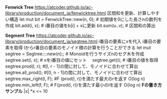 **Fenwick Tree**
https://atcoder.github.io/ac-library/production/document_ja/fenwicktree.html
区間和を更新、計算しやすい構造
let mut bit = FenwickTree::new(n, 0); # 初期値を0にした長さnの数列を作成
bit.add(i, x); # i番目の値をb[i] + xに更新
bit.sum(u..v); # 区間和の算出

**Segment Tree**
https://atcoder.github.io/ac-library/production/document_ja/segtree.html
i番目の要素にxを代入
i番目の要素を取得
lからr番目の要素のモノイド積の計算を行うことができる
let mut segtree = Segtree::<Monoid>::new(n);; # Monoidを行うサイズnのセグ木を作成 
segtree.set(i, x); # xをi番目の値にセット　
segtree.get(i); # i番目の値を取得
segtree.prod(l, r); #[l, r - 1]の間に対して、モノイドに合わせて算出
segtree.all_prod(); #[0, n - 1]の間に対して、モノイドに合わせて算出
segtree.max_right(l, F); #F (prod(l, r))を満たす最大のrを返す O(log n)
segtree.min_left(f, F); # F(prod(l, r))を満たす最小のlを返す O(log n)
**Fの書き方サンプル**
|x| *x <= 10

